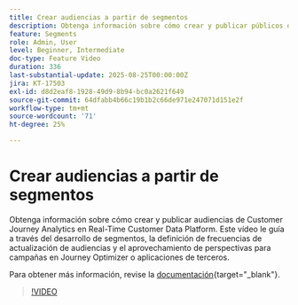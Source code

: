 ```yaml
---
title: Crear audiencias a partir de segmentos
description: Obtenga información sobre cómo crear y publicar públicos de Customer Journey Analytics en Real-Time Customer Data Platform.
feature: Segments
role: Admin, User
level: Beginner, Intermediate
doc-type: Feature Video
duration: 336
last-substantial-update: 2025-08-25T00:00:00Z
jira: KT-17503
exl-id: d8d2eaf8-1928-49d9-8b94-bc0a2621f649
source-git-commit: 64dfabb4b66c19b1b2c66de971e247071d151e2f
workflow-type: tm+mt
source-wordcount: '71'
ht-degree: 25%

---
```


# Crear audiencias a partir de segmentos

Obtenga información sobre cómo crear y publicar audiencias de Customer Journey Analytics en Real-Time Customer Data Platform. Este vídeo le guía a través del desarrollo de segmentos, la definición de frecuencias de actualización de audiencias y el aprovechamiento de perspectivas para campañas en Journey Optimizer o aplicaciones de terceros.

Para obtener más información, revise la [documentación](https://experienceleague.adobe.com/es/docs/analytics-platform/using/cja-components/audiences/publish){target="_blank"}.

>[!VIDEO](https://video.tv.adobe.com/v/3471273/?learn=on)
